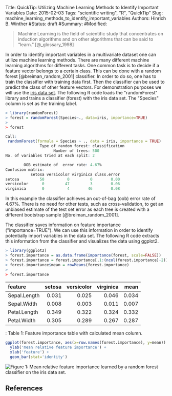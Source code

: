 Title: QuickTip: Utilizing Machine Learning Methods to Identify Important Variables
Date: 2015-02-03
Tags: "scientific writing", "R", "QuickTip"
Slug: machine_learning_methods_to_identify_important_variables
Authors: Hinrich B. Winther
#Status: draft
#Summary: 
#Modified: 

> Machine Learning is the field of scientific study that concentrates on induction algorithms and on other algorithms that can be said to “learn.” [@_glossary_1998]

In order to identify important variables in a multivariate dataset one can utilize machine learning methods. There are many different machine learning algorithms for different tasks. One common task is to decide if a feature vector belongs to a certain class. This can be done with a random forest [@breiman_random_2001] classifier. In order to do so, one has to train the classifier with training data first. Then the classifier can be used to predict the class of other feature vectors. For demonstration purposes we will use the [iris data set]. The following R code loads the "randomForest" library and trains a classifier (forest) with the iris data set. The "Species" column is set as the training label.


```R
> library(randomForest)
> forest = randomForest(Species~., data=iris, importance=TRUE)
> 
> forest

Call:
 randomForest(formula = Species ~ ., data = iris, importance = TRUE) 
               Type of random forest: classification
                     Number of trees: 500
No. of variables tried at each split: 2

        OOB estimate of  error rate: 4.67%
Confusion matrix:
           setosa versicolor virginica class.error
setosa         50          0         0        0.00
versicolor      0         47         3        0.06
virginica       0          4        46        0.08
```


In this example the classifier achieves an out-of-bag (oob) error rate of 4.67%. There is no need for other tests, such as cross-validation, to get an unbiased estimate of the test set error as each tree is created with a different bootstrap sample [@breiman_random_2001].

The classifier saves information on feature importance ("importance=TRUE"). We can use this information in order to identify potentially import variables in the data set. The following R code extracts this information from the classifier and visualizes the data using ggplot2.


```R
> library(ggplot2)
> forest.importance = as.data.frame(importance(forest, scale=FALSE))
> forest.importance = forest.importance[,1:(ncol(forest.importance)-2)]
> forest.importance$mean = rowMeans(forest.importance)
>
> forest.importance
```


| feature     | setosa| versicolor| virginica|  mean|
|:------------|------:|----------:|---------:|-----:|
|Sepal.Length |  0.031|      0.025|     0.046| 0.034|
|Sepal.Width  |  0.008|      0.003|     0.011| 0.007|
|Petal.Length |  0.349|      0.322|     0.324| 0.332|
|Petal.Width  |  0.305|      0.289|     0.267| 0.287|

: Table 1: Feature importance table with calculated mean column.



```R
ggplot(forest.importance, aes(x=row.names(forest.importance), y=mean)) +
  ylab('mean relative feature importance') +
  xlab('feature') +
  geom_bar(stat='identity')
```

![Figure 1: Mean relative feature importance learned by a random forest classifier on the iris data set.]({filename}/images/R/ml_mean_relative_feature_importance.svg)



References
----------

[iris data set]: https://stat.ethz.ch/R-manual/R-patched/library/datasets/html/iris.html
